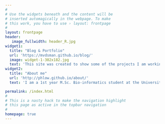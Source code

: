 ```yaml
---
#
# Use the widgets beneath and the content will be
# inserted automagically in the webpage. To make
# this work, you have to use › layout: frontpage
#
layout: frontpage
header:
   image_fullwidth: header_R.jpg
widget1:
  title: "Blog & Portfolio"
  url: 'https://mvdsman.github.io/blog/'
  image: widget-1-302x182.jpg
  text: 'This site was created to show some of the projects I am working on and to keep myself on track by trying to analyse different kinds of datasets. This site will also double as my portfolio in the Projects section. More content will follow soon!'
widget2:
  title: "About me"
  url: 'http://phlow.github.io/about/'
  text: 'I am a 1st year M.Sc. Bio-informatics student at the University of Leiden and the Technical University of Delft in the Netherlands. My B.Sc. was Biology, so most of my initial experience with programming and visualisation was done in my spare time out of interest. Throughout my education, I became aware that bio-informatics was the way to go for me, as I became more and more motivated to visualise everything that we found during our experiments in the lab and the field.'

permalink: /index.html
#
# This is a nasty hack to make the navigation highlight
# this page as active in the topbar navigation
#
homepage: true
---
```


